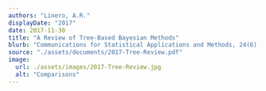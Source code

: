 ```yaml
---
authors: "Linero, A.R."
displayDate: "2017"
date: 2017-11-30
title: "A Review of Tree-Based Bayesian Methods"
blurb: "Communications for Statistical Applications and Methods, 24(6), 543-559."
source: "./assets/documents/2017-Tree-Review.pdf"
image:
  url: ./assets/images/2017-Tree-Review.jpg
  alt: "Comparisons"
---
```

